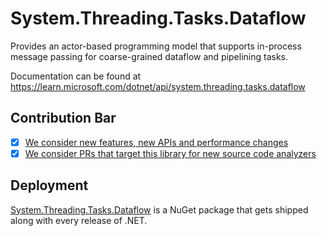 # System.Threading.Tasks.Dataflow
Provides an actor-based programming model that supports in-process message passing for coarse-grained dataflow and pipelining tasks.

Documentation can be found at https://learn.microsoft.com/dotnet/api/system.threading.tasks.dataflow

## Contribution Bar
- [x] [We consider new features, new APIs and performance changes](/src/libraries/README.md#primary-bar)
- [x] [We consider PRs that target this library for new source code analyzers](/src/libraries/README.md#secondary-bars)

## Deployment
[System.Threading.Tasks.Dataflow](https://www.nuget.org/packages/System.Threading.Tasks.Dataflow) is a NuGet package that gets shipped along with every release of .NET.
